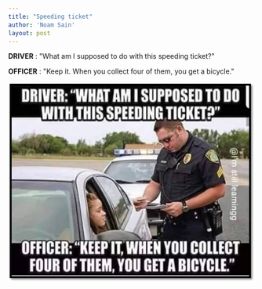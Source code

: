 ```yaml
---
title: "Speeding ticket"
author: 'Noam Sain'
layout: post
---
```


**DRIVER**
: "What am I supposed to do with this speeding ticket?"

**OFFICER**
: "Keep it. When you collect four of them, you get a bicycle."

![Speeding ticket](/assets/2021/2021-12-speeding-ticket.jpg "Speeding ticket")
